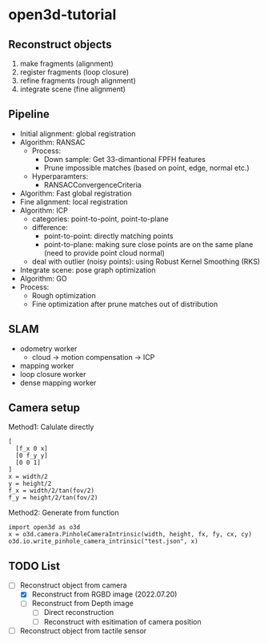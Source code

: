 # open3d-tutorial

## Reconstruct objects

1. make fragments (alignment)
2. register fragments (loop closure)
3. refine fragments (rough alignment)
4. integrate scene (fine alignment)

## Pipeline

* Initial alignment: global registration
 * Algorithm: RANSAC 
   * Process:
     * Down sample: Get 33-dimantional FPFH features
     * Prune impossible matches (based on point, edge, normal etc.)
   * Hyperparamters:
     * RANSACConvergenceCriteria
 * Algorithm: Fast global registration
* Fine alignment: local registration
 * Algorithm: ICP
   * categories: point-to-point, point-to-plane
   * difference:
     * point-to-point: directly matching points
     * point-to-plane: making sure close points are on the same plane (need to provide point cloud normal)
   * deal with outlier (noisy points): using Robust Kernel Smoothing (RKS)
* Integrate scene: pose graph optimization
 * Algorithm: GO
 * Process:
   * Rough optimization
   * Fine optimization after prune matches out of distribution

## SLAM

* odometry worker
  * cloud -> motion compensation -> ICP
* mapping worker
* loop closure worker
* dense mapping worker

## Camera setup

Method1: Calulate directly

```
[
  [f_x 0 x]
  [0 f_y y]
  [0 0 1]
]
x = width/2
y = height/2
f_x = width/2/tan(fov/2)
f_y = height/2/tan(fov/2)
```

Method2: Generate from function
```
import open3d as o3d
x = o3d.camera.PinholeCameraIntrinsic(width, height, fx, fy, cx, cy)
o3d.io.write_pinhole_camera_intrinsic("test.json", x)
```

## TODO List

- [ ] Reconstruct object from camera
  - [x] Reconstruct from RGBD image (2022.07.20)
  - [ ] Reconstruct from Depth image
    - [ ] Direct reconstruction
    - [ ] Reconstruct with esitimation of camera position
- [ ] Reconstruct object from tactile sensor